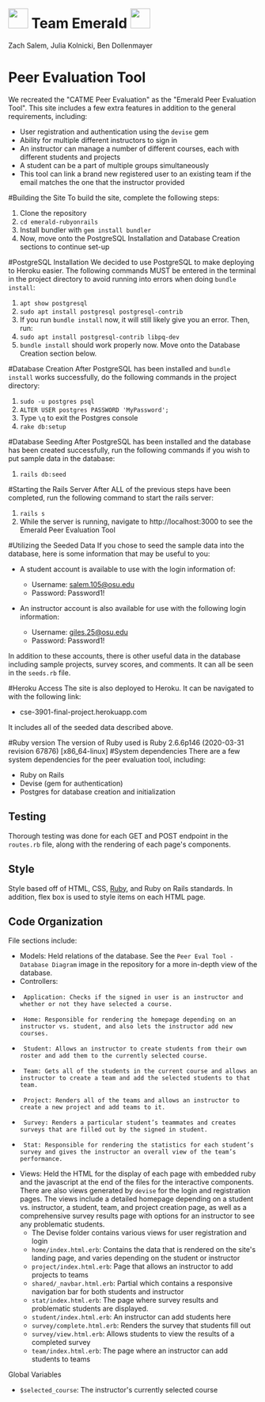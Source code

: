 
<h1><img src="https://cdn1.iconfinder.com/data/icons/business-analytics-6/91/Business_analytics_15-512.png" width="40" height="40"> Team Emerald <img src="https://cdn1.iconfinder.com/data/icons/business-analytics-6/91/Business_analytics_15-512.png" width="40" height="40"></h1>

Zach Salem, Julia Kolnicki, Ben Dollenmayer

# Peer Evaluation Tool
We recreated the "CATME Peer Evaluation" as the "Emerald Peer Evaluation Tool". This site includes a few extra features in addition to the general requirements, including:
- User registration and authentication using the `devise` gem
- Ability for multiple different instructors to sign in 
- An instructor can manage a number of different courses, each with different students and projects
- A student can be a part of multiple groups simultaneously
- This tool can link a brand new registered user to an existing team if the email matches the one that the instructor provided 

#Building the Site
To build the site, complete the following steps:
1. Clone the repository
2. `cd emerald-rubyonrails`
3. Install bundler with `gem install bundler`
4. Now, move onto the PostgreSQL Installation and Database Creation sections to continue set-up

#PostgreSQL Installation
We decided to use PostgreSQL to make deploying to Heroku easier. The following commands MUST be entered in the terminal in the project directory to avoid running into errors when doing `bundle install`:
1. `apt show postgresql`
2. `sudo apt install postgresql postgresql-contrib`
3. If you run `bundle install` now, it will still likely give you an error. Then, run:
4. `sudo apt install postgresql-contrib libpq-dev`
5. `bundle install` should work properly now. Move onto the Database Creation section below.

#Database Creation
After PostgreSQL has been installed and `bundle install` works successfully, do the following commands in the project directory:
1. `sudo -u postgres psql`
2. `ALTER USER postgres PASSWORD 'MyPassword';`
3. Type `\q` to exit the Postgres console 
4. `rake db:setup`

#Database Seeding
After PostgreSQL has been installed and the database has been created successfully, run the following commands if you wish to put sample data in the database:
1. `rails db:seed`

#Starting the Rails Server 
After ALL of the previous steps have been completed, run the following command to start the rails server:
1. `rails s`
2. While the server is running, navigate to http://localhost:3000 to see the Emerald Peer Evaluation Tool

#Utilizing the Seeded Data
If you chose to seed the sample data into the database, here is some information that may be useful to you:
- A student account is available to use with the login information of:
  * Username: salem.105@osu.edu
  * Password: Password1!
    
- An instructor account is also available for use with the following login information:
  * Username: giles.25@osu.edu
  * Password: Password1!
    
In addition to these accounts, there is other useful data in the database including sample projects, survey scores, and comments. It can all be seen in the `seeds.rb` file. 

#Heroku Access
The site is also deployed to Heroku. It can be navigated to with the following link:
- cse-3901-final-project.herokuapp.com

It includes all of the seeded data described above.

#Ruby version
The version of Ruby used is Ruby 2.6.6p146 (2020-03-31 revision 67876) [x86_64-linux]
#System dependencies
There are a few system dependencies for the peer evaluation tool, including:
- Ruby on Rails
- Devise (gem for authentication)
- Postgres for database creation and initialization

## Testing
Thorough testing was done for each GET and POST endpoint in the `routes.rb` file, along with the rendering of each page's components.

## Style

Style based off of HTML, CSS, [Ruby](http://ruby-doc.org/), and Ruby on Rails standards. In addition, flex box is used to style items on each HTML page.

## Code Organization
File sections include:
* Models: Held relations of the database. See the `Peer Eval Tool - Database Diagram` image in the repository for a more in-depth view of the database.
* Controllers: 
*      Application: Checks if the signed in user is an instructor and whether or not they have selected a course. 
*      Home: Responsible for rendering the homepage depending on an instructor vs. student, and also lets the instructor add new courses.
*      Student: Allows an instructor to create students from their own roster and add them to the currently selected course.
*      Team: Gets all of the students in the current course and allows an instructor to create a team and add the selected students to that team.
*      Project: Renders all of the teams and allows an instructor to create a new project and add teams to it.
*      Survey: Renders a particular student’s teammates and creates surveys that are filled out by the signed in student.
*      Stat: Responsible for rendering the statistics for each student’s survey and gives the instructor an overall view of the team’s performance. 

- Views: Held the HTML for the display of each page with embedded ruby and the javascript at the end of the files for the interactive components. There are also views generated by `devise` for the login and registration pages.
The views include a detailed homepage depending on a student vs. instructor, a student, team, and project creation page, as well as a comprehensive survey results page with options for an instructor to see any problematic students. 
    * The Devise folder contains various views for user registration and login
    * `home/index.html.erb`: Contains the data that is rendered on the site's landing page, and varies depending on the student or instructor
    * `project/index.html.erb`: Page that allows an instructor to add projects to teams
    * `shared/_navbar.html.erb`: Partial which contains a responsive navigation bar for both students and instructor
    * `stat/index.html.erb`: The page where survey results and problematic students are displayed.
    * `student/index.html.erb`: An instructor can add students here 
    * `survey/complete.html.erb`: Renders the survey that students fill out
    * `survey/view.html.erb`: Allows students to view the results of a completed survey 
    * `team/index.html.erb`: The page where an instructor can add students to teams

Global Variables
* `$selected_course`: The instructor's currently selected course